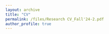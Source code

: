 ```yaml
---
layout: archive
title: "CV"
permalink: /files/Research CV_Fall'24-2.pdf
author_profile: true
---
```

